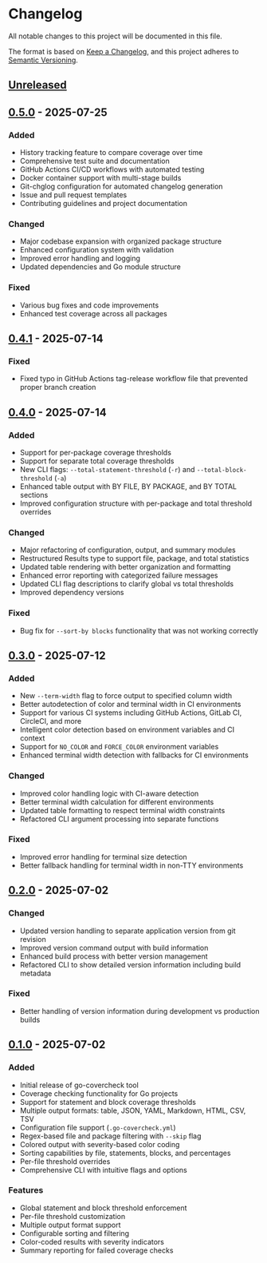 # Changelog

All notable changes to this project will be documented in this file.

The format is based on [Keep a Changelog](https://keepachangelog.com/en/1.0.0/),
and this project adheres to [Semantic Versioning](https://semver.org/spec/v2.0.0.html).

## [Unreleased]

## [0.5.0] - 2025-07-25

### Added
- History tracking feature to compare coverage over time
- Comprehensive test suite and documentation
- GitHub Actions CI/CD workflows with automated testing
- Docker container support with multi-stage builds
- Git-chglog configuration for automated changelog generation
- Issue and pull request templates
- Contributing guidelines and project documentation

### Changed
- Major codebase expansion with organized package structure
- Enhanced configuration system with validation
- Improved error handling and logging
- Updated dependencies and Go module structure

### Fixed
- Various bug fixes and code improvements
- Enhanced test coverage across all packages

## [0.4.1] - 2025-07-14

### Fixed
- Fixed typo in GitHub Actions tag-release workflow file that prevented proper branch creation

## [0.4.0] - 2025-07-14

### Added
- Support for per-package coverage thresholds
- Support for separate total coverage thresholds
- New CLI flags: `--total-statement-threshold` (`-r`) and `--total-block-threshold` (`-a`)
- Enhanced table output with BY FILE, BY PACKAGE, and BY TOTAL sections
- Improved configuration structure with per-package and total threshold overrides

### Changed
- Major refactoring of configuration, output, and summary modules
- Restructured Results type to support file, package, and total statistics
- Updated table rendering with better organization and formatting
- Enhanced error reporting with categorized failure messages
- Updated CLI flag descriptions to clarify global vs total thresholds
- Improved dependency versions

### Fixed
- Bug fix for `--sort-by blocks` functionality that was not working correctly

## [0.3.0] - 2025-07-12

### Added
- New `--term-width` flag to force output to specified column width
- Better autodetection of color and terminal width in CI environments
- Support for various CI systems including GitHub Actions, GitLab CI, CircleCI, and more
- Intelligent color detection based on environment variables and CI context
- Support for `NO_COLOR` and `FORCE_COLOR` environment variables
- Enhanced terminal width detection with fallbacks for CI environments

### Changed
- Improved color handling logic with CI-aware detection
- Better terminal width calculation for different environments
- Updated table formatting to respect terminal width constraints
- Refactored CLI argument processing into separate functions

### Fixed
- Improved error handling for terminal size detection
- Better fallback handling for terminal width in non-TTY environments

## [0.2.0] - 2025-07-02

### Changed
- Updated version handling to separate application version from git revision
- Improved version command output with build information
- Enhanced build process with better version management
- Refactored CLI to show detailed version information including build metadata

### Fixed
- Better handling of version information during development vs production builds

## [0.1.0] - 2025-07-02

### Added
- Initial release of go-covercheck tool
- Coverage checking functionality for Go projects
- Support for statement and block coverage thresholds
- Multiple output formats: table, JSON, YAML, Markdown, HTML, CSV, TSV
- Configuration file support (`.go-covercheck.yml`)
- Regex-based file and package filtering with `--skip` flag
- Colored output with severity-based color coding
- Sorting capabilities by file, statements, blocks, and percentages
- Per-file threshold overrides
- Comprehensive CLI with intuitive flags and options

### Features
- Global statement and block threshold enforcement
- Per-file threshold customization
- Multiple output format support
- Configurable sorting and filtering
- Color-coded results with severity indicators
- Summary reporting for failed coverage checks

[Unreleased]: https://github.com/mach6/go-covercheck/compare/v0.5.0...HEAD
[0.5.0]: https://github.com/mach6/go-covercheck/compare/v0.4.1...v0.5.0
[0.4.1]: https://github.com/mach6/go-covercheck/compare/v0.4.0...v0.4.1
[0.4.0]: https://github.com/mach6/go-covercheck/compare/v0.3.0...v0.4.0
[0.3.0]: https://github.com/mach6/go-covercheck/compare/v0.2.0...v0.3.0
[0.2.0]: https://github.com/mach6/go-covercheck/compare/v0.1.0...v0.2.0
[0.1.0]: https://github.com/mach6/go-covercheck/releases/tag/v0.1.0
